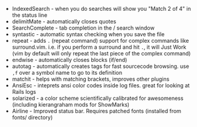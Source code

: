 * IndexedSearch - when you do searches will show you "Match 2 of 4" in the status line
* delimitMate - automatically closes quotes
* SearchComplete - tab completion in the / search window
* syntastic - automatic syntax checking when you save the file
* repeat - adds `.` (repeat command) support for complex commands like surround.vim. i.e. if you perform a surround and hit `.`, it will Just Work (vim by default will only repeat the last piece of the complex command)
* endwise - automatically closes blocks (if/end)
* autotag - automatically creates tags for fast sourcecode browsing. use `,f` over a symbol name to go to its definition
* matchit - helps with matching brackets, improves other plugins
* AnsiEsc - inteprets ansi color codes inside log files. great for looking at Rails logs
* solarized - a color scheme scientifically calibrated for awesomeness (including kierangraham mods for ShowMarks)
* Airline - Improved status bar. Requires patched fonts (installed from fonts/ directory)
